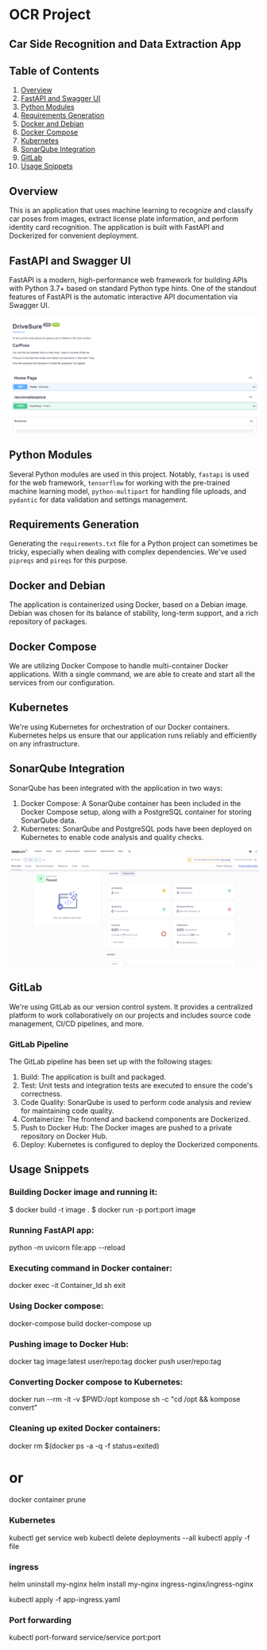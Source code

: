 # OCR Project
## Car Side Recognition and Data Extraction App

## Table of Contents

1. [Overview](#overview)
2. [FastAPI and Swagger UI](#fastapi-and-swagger-ui)
3. [Python Modules](#python-modules)
4. [Requirements Generation](#requirements-generation)
5. [Docker and Debian](#docker-and-debian)
6. [Docker Compose](#docker-compose)
7. [Kubernetes](#kubernetes)
8. [SonarQube Integration](#sonarqube)
9. [GitLab](#gitlab)
10. [Usage Snippets](#usage-snippets)

## Overview

This is an application that uses machine learning to recognize and classify car poses from images, extract license plate information, and perform identity card recognition. The application is built with FastAPI and Dockerized for convenient deployment.

## FastAPI and Swagger UI

FastAPI is a modern, high-performance web framework for building APIs with Python 3.7+ based on standard Python type hints. One of the standout features of FastAPI is the automatic interactive API documentation via Swagger UI.

![Example Image](./static/fastapi.png)


## Python Modules

Several Python modules are used in this project. Notably, `fastapi` is used for the web framework, `tensorflow` for working with the pre-trained machine learning model, `python-multipart` for handling file uploads, and `pydantic` for data validation and settings management.

## Requirements Generation

Generating the `requirements.txt` file for a Python project can sometimes be tricky, especially when dealing with complex dependencies. We've used `pipreqs` and `pireqs` for this purpose.

## Docker and Debian

The application is containerized using Docker, based on a Debian image. Debian was chosen for its balance of stability, long-term support, and a rich repository of packages.

## Docker Compose

We are utilizing Docker Compose to handle multi-container Docker applications. With a single command, we are able to create and start all the services from our configuration.

## Kubernetes

We're using Kubernetes for orchestration of our Docker containers. Kubernetes helps us ensure that our application runs reliably and efficiently on any infrastructure.

## SonarQube Integration

SonarQube has been integrated with the application in two ways:

1. Docker Compose: A SonarQube container has been included in the Docker Compose setup, along with a PostgreSQL container for storing SonarQube data.
2. Kubernetes: SonarQube and PostgreSQL pods have been deployed on Kubernetes to enable code analysis and quality checks.

![Example Image](./static/sonarqube.png)


## GitLab

We're using GitLab as our version control system. It provides a centralized platform to work collaboratively on our projects and includes source code management, CI/CD pipelines, and more.

### GitLab Pipeline

The GitLab pipeline has been set up with the following stages:

1. Build: The application is built and packaged.
2. Test: Unit tests and integration tests are executed to ensure the code's correctness.
3. Code Quality: SonarQube is used to perform code analysis and review for maintaining code quality.
4. Containerize: The frontend and backend components are Dockerized.
5. Push to Docker Hub: The Docker images are pushed to a private repository on Docker Hub.
6. Deploy: Kubernetes is configured to deploy the Dockerized components.

## Usage Snippets

### Building Docker image and running it:
$ docker build -t image .
$ docker run -p port:port image

### Running FastAPI app:
python -m uvicorn file:app --reload

### Executing command in Docker container:
docker exec -it Container_Id sh
exit

### Using Docker compose:
docker-compose build
docker-compose up

### Pushing image to Docker Hub:
docker tag image:latest user/repo:tag
docker push user/repo:tag

### Converting Docker compose to Kubernetes:
docker run --rm -it -v $PWD:/opt kompose sh -c "cd /opt && kompose convert"

### Cleaning up exited Docker containers:
docker rm $(docker ps -a -q -f status=exited)
# or
docker container prune

### Kubernetes
kubectl get service web
kubectl delete deployments --all
kubectl apply -f file

### ingress
helm uninstall my-nginx
helm install my-nginx ingress-nginx/ingress-nginx

kubectl apply -f app-ingress.yaml

### Port forwarding 
kubectl port-forward service/service port:port
